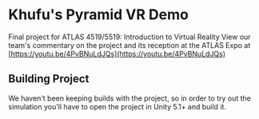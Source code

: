 # Khufu's Pyramid VR Demo

Final project for ATLAS 4519/5519: Introduction to Virtual Reality
View our team's commentary on the project and its reception at the ATLAS Expo at [https://youtu.be/4PvBNuLdJQs](https://youtu.be/4PvBNuLdJQs)

## Building Project
We haven't been keeping builds with the project, so in order to try out the simulation you'll have to open the project in Unity 5.1+ and build it.
